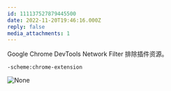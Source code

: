 ```yaml
---
id: 111137527879445500
date: 2022-11-20T19:46:16.000Z
reply: false
media_attachments: 1
---
```


Google Chrome DevTools Network Filter 排除插件资源。
    
    
    -scheme:chrome-extension  
    

![None](https://files.e5n.cc/media_attachments/files/111/219/527/673/964/956/original/28491fce45109f7d.webp)
